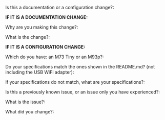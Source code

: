 Is this a documentation or a configuration change?:

**IF IT IS A DOCUMENTATION CHANGE:**

Why are you making this change?:

What is the change?:

**IF IT IS A CONFIGURATION CHANGE:**

Which do you have: an M73 Tiny or an M93p?:

Do your specifications match the ones shown in the README.md? (not including the USB WiFi adapter):

If your specifications do not match, what are your specifications?:

Is this a previously known issue, or an issue only you have experienced?:

What is the issue?:

What did you change?:
